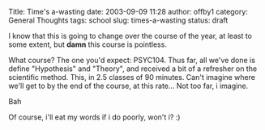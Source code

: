 Title: Time's a-wasting
date: 2003-09-09 11:28
author: offby1
category: General Thoughts
tags: school
slug: times-a-wasting
status: draft

I know that this is going to change over the course of the year, at least to some extent, but **damn** this course is pointless.

What course? The one you\'d expect: PSYC104. Thus far, all we\'ve done is define \"Hypothesis\" and \"Theory\", and received a bit of a refresher on the scientific method. This, in 2.5 classes of 90 minutes. Can\'t imagine where we\'ll get to by the end of the course, at this rate\... Not too far, i imagine.

Bah

Of course, i\'ll eat my words if i do poorly, won\'t i? :)
